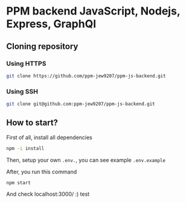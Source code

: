 # PPM backend JavaScript, Nodejs, Express, GraphQl

## Cloning repository
### Using HTTPS
```bash
git clone https://github.com/ppm-jew9207/ppm-js-backend.git
```

### Using SSH
```bash
git clone git@github.com:ppm-jew9207/ppm-js-backend.git
```

## How to start?
First of all, install all dependencies
```bash
npm -i install
```

Then, setup your own `.env.`, you can see example `.env.example`

After, you run this command
```bash
npm start
```

And check localhost:3000/ :) test
